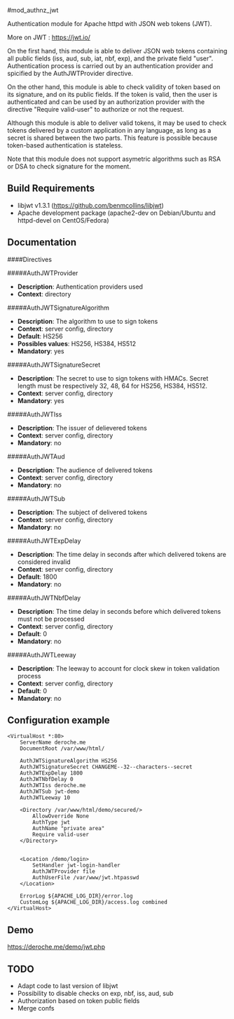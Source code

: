 #mod_authnz_jwt

Authentication module for Apache httpd with JSON web tokens (JWT).

More on JWT : https://jwt.io/

On the first hand, this module is able to deliver JSON web tokens containing all public fields (iss, aud, sub, iat, nbf, exp), and the private field "user". Authentication process is carried out by an authentication provider and spicified by the AuthJWTProvider directive.

On the other hand, this module is able to check validity of token based on its signature, and on its public fields. If the token is valid, then the user is authenticated and can be used by an authorization provider with the directive "Require valid-user" to authorize or not the request.

Although this module is able to deliver valid tokens, it may be used to check tokens delivered by a custom application in any language, as long as a secret is shared between the two parts. This feature is possible because token-based authentication is stateless.

Note that this module does not support asymetric algorithms such as RSA or DSA to check signature for the moment.

## Build Requirements

- libjwt v1.3.1 (https://github.com/benmcollins/libjwt)
- Apache development package (apache2-dev on Debian/Ubuntu and httpd-devel on CentOS/Fedora)

## Documentation

####Directives

#####AuthJWTProvider 

* **Description**: Authentication providers used
* **Context**: directory

#####AuthJWTSignatureAlgorithm 

* **Description**: The algorithm to use to sign tokens
* **Context**: server config, directory
* **Default**: HS256
* **Possibles values**: HS256, HS384, HS512
* **Mandatory**: yes

#####AuthJWTSignatureSecret 

* **Description**: The secret to use to sign tokens with HMACs. Secret length must be respectively 32, 48, 64 for HS256, HS384, HS512.
* **Context**: server config, directory
* **Mandatory**: yes

#####AuthJWTIss
* **Description**: The issuer of delievered tokens
* **Context**: server config, directory
* **Mandatory**: no

#####AuthJWTAud
* **Description**: The audience of delivered tokens
* **Context**: server config, directory
* **Mandatory**: no

#####AuthJWTSub
* **Description**: The subject of delivered tokens
* **Context**: server config, directory
* **Mandatory**: no

#####AuthJWTExpDelay 
* **Description**: The time delay in seconds after which delivered tokens are considered invalid
* **Context**: server config, directory
* **Default**: 1800
* **Mandatory**: no

#####AuthJWTNbfDelay 
* **Description**: The time delay in seconds before which delivered tokens must not be processed
* **Context**: server config, directory
* **Default**: 0
* **Mandatory**: no

#####AuthJWTLeeway 
* **Description**: The leeway to account for clock skew in token validation process
* **Context**: server config, directory
* **Default**: 0
* **Mandatory**: no

## Configuration example

~~~~
<VirtualHost *:80>
	ServerName deroche.me
	DocumentRoot /var/www/html/
	
	AuthJWTSignatureAlgorithm HS256
	AuthJWTSignatureSecret CHANGEME--32--characters--secret
	AuthJWTExpDelay 1800
	AuthJWTNbfDelay 0
	AuthJWTIss deroche.me
	AuthJWTSub jwt-demo
	AuthJWTLeeway 10

	<Directory /var/www/html/demo/secured/>
		AllowOverride None
		AuthType jwt
		AuthName "private area"
		Require valid-user
	</Directory>
	
	
	<Location /demo/login>
		SetHandler jwt-login-handler
		AuthJWTProvider file
		AuthUserFile /var/www/jwt.htpasswd
	</Location>

	ErrorLog ${APACHE_LOG_DIR}/error.log
	CustomLog ${APACHE_LOG_DIR}/access.log combined
</VirtualHost>		
~~~~

## Demo

https://deroche.me/demo/jwt.php

## TODO
- Adapt code to last version of libjwt
- Possibility to disable checks on exp, nbf, iss, aud, sub
- Authorization based on token public fields
- Merge confs
